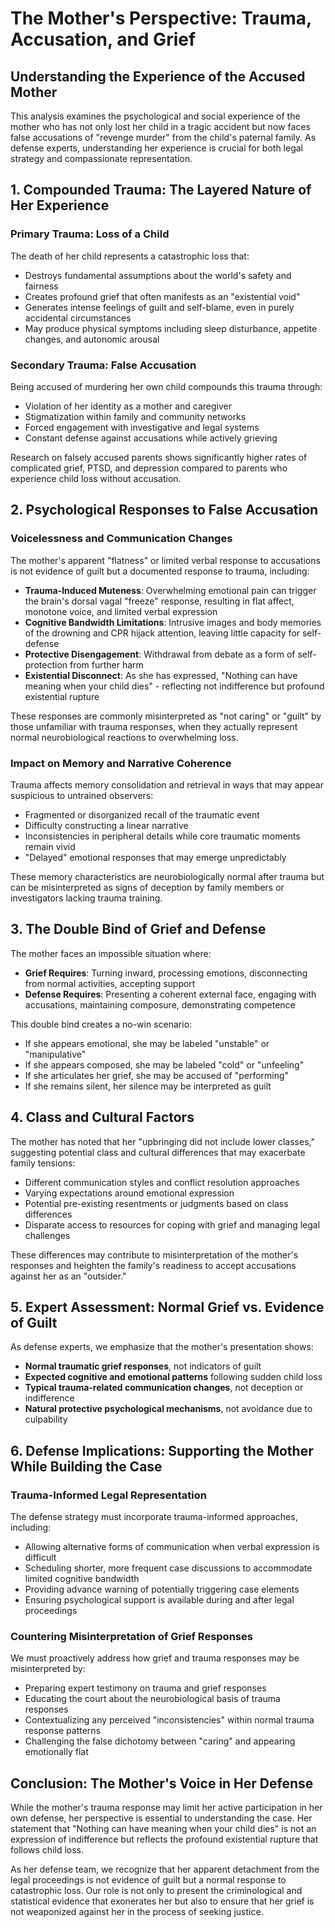 # The Mother's Perspective: Trauma, Accusation, and Grief

## Understanding the Experience of the Accused Mother

This analysis examines the psychological and social experience of the mother who has not only lost her child in a tragic accident but now faces false accusations of "revenge murder" from the child's paternal family. As defense experts, understanding her experience is crucial for both legal strategy and compassionate representation.

## 1. Compounded Trauma: The Layered Nature of Her Experience

### Primary Trauma: Loss of a Child

The death of her child represents a catastrophic loss that:
* Destroys fundamental assumptions about the world's safety and fairness
* Creates profound grief that often manifests as an "existential void"
* Generates intense feelings of guilt and self-blame, even in purely accidental circumstances
* May produce physical symptoms including sleep disturbance, appetite changes, and autonomic arousal

### Secondary Trauma: False Accusation

Being accused of murdering her own child compounds this trauma through:
* Violation of her identity as a mother and caregiver
* Stigmatization within family and community networks
* Forced engagement with investigative and legal systems
* Constant defense against accusations while actively grieving

Research on falsely accused parents shows significantly higher rates of complicated grief, PTSD, and depression compared to parents who experience child loss without accusation.

## 2. Psychological Responses to False Accusation

### Voicelessness and Communication Changes

The mother's apparent "flatness" or limited verbal response to accusations is not evidence of guilt but a documented response to trauma, including:

* **Trauma-Induced Muteness**: Overwhelming emotional pain can trigger the brain's dorsal vagal "freeze" response, resulting in flat affect, monotone voice, and limited verbal expression
* **Cognitive Bandwidth Limitations**: Intrusive images and body memories of the drowning and CPR hijack attention, leaving little capacity for self-defense
* **Protective Disengagement**: Withdrawal from debate as a form of self-protection from further harm
* **Existential Disconnect**: As she has expressed, "Nothing can have meaning when your child dies" - reflecting not indifference but profound existential rupture

These responses are commonly misinterpreted as "not caring" or "guilt" by those unfamiliar with trauma responses, when they actually represent normal neurobiological reactions to overwhelming loss.

### Impact on Memory and Narrative Coherence

Trauma affects memory consolidation and retrieval in ways that may appear suspicious to untrained observers:

* Fragmented or disorganized recall of the traumatic event
* Difficulty constructing a linear narrative
* Inconsistencies in peripheral details while core traumatic moments remain vivid
* "Delayed" emotional responses that may emerge unpredictably

These memory characteristics are neurobiologically normal after trauma but can be misinterpreted as signs of deception by family members or investigators lacking trauma training.

## 3. The Double Bind of Grief and Defense

The mother faces an impossible situation where:

* **Grief Requires**: Turning inward, processing emotions, disconnecting from normal activities, accepting support
* **Defense Requires**: Presenting a coherent external face, engaging with accusations, maintaining composure, demonstrating competence

This double bind creates a no-win scenario:
* If she appears emotional, she may be labeled "unstable" or "manipulative"
* If she appears composed, she may be labeled "cold" or "unfeeling"
* If she articulates her grief, she may be accused of "performing"
* If she remains silent, her silence may be interpreted as guilt

## 4. Class and Cultural Factors

The mother has noted that her "upbringing did not include lower classes," suggesting potential class and cultural differences that may exacerbate family tensions:

* Different communication styles and conflict resolution approaches
* Varying expectations around emotional expression
* Potential pre-existing resentments or judgments based on class differences
* Disparate access to resources for coping with grief and managing legal challenges

These differences may contribute to misinterpretation of the mother's responses and heighten the family's readiness to accept accusations against her as an "outsider."

## 5. Expert Assessment: Normal Grief vs. Evidence of Guilt

As defense experts, we emphasize that the mother's presentation shows:

* **Normal traumatic grief responses**, not indicators of guilt
* **Expected cognitive and emotional patterns** following sudden child loss
* **Typical trauma-related communication changes**, not deception or indifference
* **Natural protective psychological mechanisms**, not avoidance due to culpability

## 6. Defense Implications: Supporting the Mother While Building the Case

### Trauma-Informed Legal Representation

The defense strategy must incorporate trauma-informed approaches, including:

* Allowing alternative forms of communication when verbal expression is difficult
* Scheduling shorter, more frequent case discussions to accommodate limited cognitive bandwidth
* Providing advance warning of potentially triggering case elements
* Ensuring psychological support is available during and after legal proceedings

### Countering Misinterpretation of Grief Responses

We must proactively address how grief and trauma responses may be misinterpreted by:

* Preparing expert testimony on trauma and grief responses
* Educating the court about the neurobiological basis of trauma responses
* Contextualizing any perceived "inconsistencies" within normal trauma response patterns
* Challenging the false dichotomy between "caring" and appearing emotionally flat

## Conclusion: The Mother's Voice in Her Defense

While the mother's trauma response may limit her active participation in her own defense, her perspective is essential to understanding the case. Her statement that "Nothing can have meaning when your child dies" is not an expression of indifference but reflects the profound existential rupture that follows child loss.

As her defense team, we recognize that her apparent detachment from the legal proceedings is not evidence of guilt but a normal response to catastrophic loss. Our role is not only to present the criminological and statistical evidence that exonerates her but also to ensure that her grief is not weaponized against her in the process of seeking justice.
